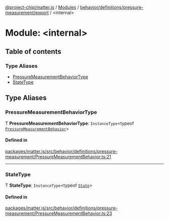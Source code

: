 [@project-chip/matter.js](../README.md) / [Modules](../modules.md) / [behavior/definitions/pressure-measurement/export](behavior_definitions_pressure_measurement_export.md) / \<internal\>

# Module: \<internal\>

## Table of contents

### Type Aliases

- [PressureMeasurementBehaviorType](behavior_definitions_pressure_measurement_export._internal_.md#pressuremeasurementbehaviortype)
- [StateType](behavior_definitions_pressure_measurement_export._internal_.md#statetype)

## Type Aliases

### PressureMeasurementBehaviorType

Ƭ **PressureMeasurementBehaviorType**: `InstanceType`\<typeof [`PressureMeasurementBehavior`](behavior_definitions_pressure_measurement_export.md#pressuremeasurementbehavior)\>

#### Defined in

[packages/matter.js/src/behavior/definitions/pressure-measurement/PressureMeasurementBehavior.ts:21](https://github.com/project-chip/matter.js/blob/3adaded6/packages/matter.js/src/behavior/definitions/pressure-measurement/PressureMeasurementBehavior.ts#L21)

___

### StateType

Ƭ **StateType**: `InstanceType`\<typeof [`State`](../classes/behavior_definitions_pressure_measurement_export.PressureMeasurementServer.md#state-1)\>

#### Defined in

[packages/matter.js/src/behavior/definitions/pressure-measurement/PressureMeasurementBehavior.ts:23](https://github.com/project-chip/matter.js/blob/3adaded6/packages/matter.js/src/behavior/definitions/pressure-measurement/PressureMeasurementBehavior.ts#L23)
